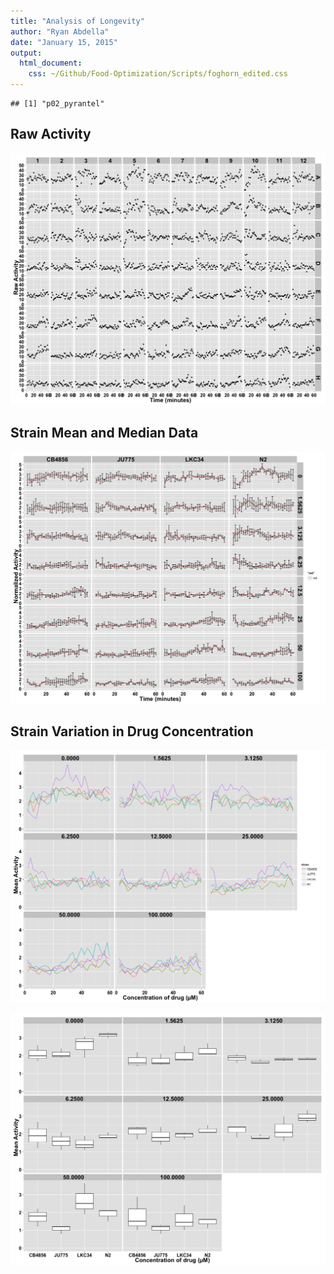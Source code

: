 ```yaml
---
title: "Analysis of Longevity"
author: "Ryan Abdella"
date: "January 15, 2015"
output:
  html_document:
    css: ~/Github/Food-Optimization/Scripts/foghorn_edited.css
---
```




```
## [1] "p02_pyrantel"
```



## Raw Activity ##

![plot of chunk Raw](./Data/Processed/p02_pyrantel/p02_pyrantel_Raw-1.png) 







## Strain Mean and Median Data ##

![plot of chunk Strain_Mean_Median](./Data/Processed/p02_pyrantel/p02_pyrantel_Strain_Mean_Median-1.png) 

## Strain Variation in Drug Concentration ##

![plot of chunk Strain_Dose_Response](./Data/Processed/p02_pyrantel/p02_pyrantel_Strain_Dose_Response-1.png) 

![plot of chunk Strain_Variability](./Data/Processed/p02_pyrantel/p02_pyrantel_Strain_Variability-1.png) 

